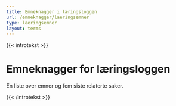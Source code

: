 ```yaml
---
title: Emneknagger i læringsloggen
url: /emneknagger/laeringsemner
type: laeringsemner
layout: terms
---
```

{{< introtekst >}}
<h1>Emneknagger for læringsloggen</h1>
<p class="ingress">En liste over emner og fem siste relaterte saker.</p>
{{< /introtekst >}}

